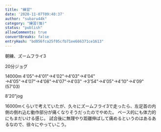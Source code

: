 ```yaml
---
title: "練習"
date: '2020-11-07T09:40:37'
author: "subaru44k"
category: "練習(強)"
status: "publish"
allowComments: true
convertBreaks: false
entryHash: "bd056fca25f95cfb71ee666371ce1613"
---
```

朝練、ズームフライ3

20分ジョグ

14000m
4'05"→4'01"→4'02"→4'03"→4'04"
→4'05"→4'07"→4'08"→4'07"→4'03"
→3'54"→4'05"→4'10"→4'09"
(57'03)

8'20"jog

16000mくらいで考えていたが、久々にズームフライ3で走ったら、左足首の内側の倒れ込む動作部分が痛くなりそうだったのでやめた。
ペース的にも体力的にもまだいける感じ。
試合後に無理やり距離伸ばして痛めるというのはあるあるなので、徐々にやっていこう。
